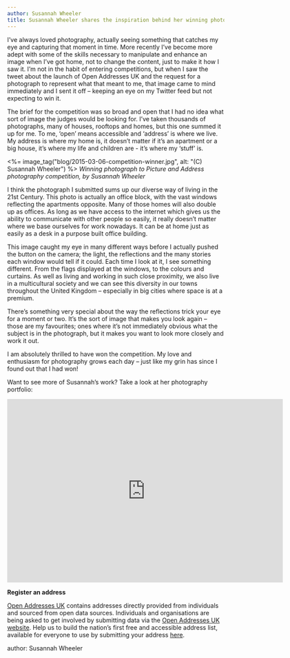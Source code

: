 ```yaml
---
author: Susannah Wheeler
title: Susannah Wheeler shares the inspiration behind her winning photograph
---
```


I’ve always loved photography, actually seeing something that catches my eye and capturing that moment in time.  More recently I’ve become more adept with some of the skills necessary to manipulate and enhance an image when I’ve got home, not to change the content, just to make it how I saw it.  I’m not in the habit of entering competitions, but when I saw the tweet about the launch of Open Addresses UK and the request for a photograph to represent what that meant to me, that image came to mind immediately and I sent it off – keeping an eye on my Twitter feed but not expecting to win it.
 
The brief for the competition was so broad and open that I had no idea what sort of image the judges would be looking for.  I’ve taken thousands of photographs, many of houses, rooftops and homes, but this one summed it up for me. To me, ‘open’ means accessible and ‘address’ is where we live. My address is where my home is, it doesn’t matter if it’s an apartment or a big house, it’s where my life and children are - it’s where my ‘stuff’ is.

<%= image_tag("blog/2015-03-06-competition-winner.jpg", alt: "(C) Susannah Wheeler") %>
*Winning photograph to Picture and Address photography competition, by Susannah Wheeler*

I think the photograph I submitted sums up our diverse way of living in the 21st Century. This photo is actually an office block, with the vast windows reflecting the apartments opposite.  Many of those homes will also double up as offices.  As long as we have access to the internet which gives us the ability to communicate with other people so easily, it really doesn’t matter where we base ourselves for work nowadays.  It can be at home just as easily as a desk in a purpose built office building.
 
This image caught my eye in many different ways before I actually pushed the button on the camera; the light, the reflections and the many stories each window would tell if it could. Each time I look at it, I see something different.  From the flags displayed at the windows, to the colours and curtains.  As well as living and working in such close proximity, we also live in a multicultural society and we can see this diversity in our towns throughout the United Kingdom – especially in big cities where space is at a premium. 
 
There’s something very special about the way the reflections trick your eye for a moment or two.  It’s the sort of image that makes you look again – those are my favourites; ones where it’s not immediately obvious what the subject is in the photograph, but it makes you want to look more closely and work it out.
 
I am absolutely thrilled to have won the competition.  My love and enthusiasm for photography grows each day – just like my grin has since I found out that I had won!

Want to see more of Susannah’s work? Take a look at her photography portfolio:

<iframe src="https://www.flickr.com/photos/128455568@N03/16519897537/player/" width="640" height="426" frameborder="0" allowfullscreen webkitallowfullscreen mozallowfullscreen oallowfullscreen msallowfullscreen></iframe>

**Register an address**

[Open Addresses UK](https://openaddressesuk.org) contains addresses directly provided from individuals and sourced from open data sources. Individuals and organisations are being asked to get involved by submitting data via the [Open Addresses UK website](https://openaddressesuk.org). Help us to build the nation’s first free and accessible address list, available for everyone to use by submitting your address [here](https://openaddressesuk.org).

author: Susannah Wheeler
